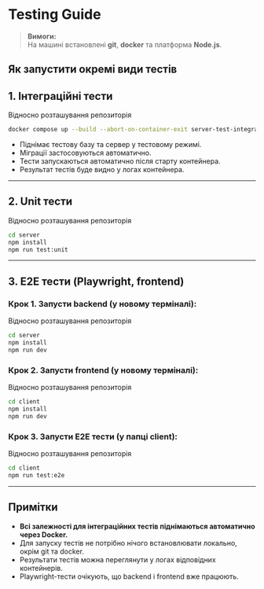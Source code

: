 # Testing Guide

> **Вимоги:**  
> На машині встановлені **git**, **docker** та платформа **Node.js**.

## Як запустити окремі види тестів

## 1. Інтеграційні тести

Відносно розташування репозиторія
```sh
docker compose up --build --abort-on-container-exit server-test-integration db
```

- Піднімає тестову базу та сервер у тестовому режимі.
- Міграції застосовуються автоматично.
- Тести запускаються автоматично після старту контейнера.
- Результат тестів буде видно у логах контейнера.

---

## 2. Unit тести

Відносно розташування репозиторія
```sh
cd server
npm install
npm run test:unit
```

---

## 3. E2E тести (Playwright, frontend)

### Крок 1. Запусти backend (у новому терміналі):
Відносно розташування репозиторія
```sh
cd server
npm install
npm run dev
```

### Крок 2. Запусти frontend (у новому терміналі):
Відносно розташування репозиторія
```sh
cd client
npm install
npm run dev
```

### Крок 3. Запусти E2E тести (у папці client):
Відносно розташування репозиторія
```sh
cd client
npm run test:e2e
```
---

## Примітки

- **Всі залежності для інтеграційних тестів піднімаються автоматично через Docker.**
- Для запуску тестів не потрібно нічого встановлювати локально, окрім git та docker.
- Результати тестів можна переглянути у логах відповідних контейнерів.
- Playwright-тести очікують, що backend і frontend вже працюють.